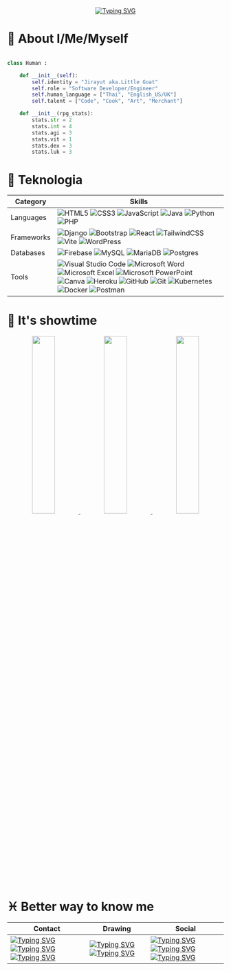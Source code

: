 <div align="center">
  <a href="https://github.com/littlegoat666">
    <img src="https://readme-typing-svg.demolab.com?font=Mali&weight=500&size=40&pause=1000&color=A000FF&center=true&vCenter=true&width=750&height=70&lines=Howdy+y'all%2C++my+name+is+Little+Goat!" alt="Typing SVG"></img>
  </a>
</div>

# :clown_face: About I/Me/Myself

```python

class Human :

    def __init__(self):
       	self.identity = "Jirayut aka.Little Goat"
        self.role = "Software Developer/Engineer"
        self.human_language = ["Thai", "English_US/UK"]
        self.talent = ["Code", "Cook", "Art", "Merchant"]

    def __init__(rpg_stats):
        stats.str = 2
        stats.int = 4
        stats.agi = 3
        stats.vit = 1
        stats.dex = 3
        stats.luk = 3

```
# :brain: Teknologia

| Category      | Skills      |
|---------------|-------------|
| Languages	| ![HTML5](https://img.shields.io/badge/html5-%23E34F26.svg?style=for-the-badge&logo=html5&logoColor=white) ![CSS3](https://img.shields.io/badge/css3-%231572B6.svg?style=for-the-badge&logo=css3&logoColor=white) ![JavaScript](https://img.shields.io/badge/javascript-%23323330.svg?style=for-the-badge&logo=javascript&logoColor=%23F7DF1E) ![Java](https://img.shields.io/badge/java-%23ED8B00.svg?style=for-the-badge&logo=openjdk&logoColor=white) ![Python](https://img.shields.io/badge/python-3670A0?style=for-the-badge&logo=python&logoColor=ffdd54) ![PHP](https://img.shields.io/badge/php-%23777BB4.svg?style=for-the-badge&logo=php&logoColor=white)	|
| Frameworks	| ![Django](https://img.shields.io/badge/django-%23092E20.svg?style=for-the-badge&logo=django&logoColor=white) ![Bootstrap](https://img.shields.io/badge/bootstrap-%238511FA.svg?style=for-the-badge&logo=bootstrap&logoColor=white) ![React](https://img.shields.io/badge/react-%2320232a.svg?style=for-the-badge&logo=react&logoColor=%2361DAFB) ![TailwindCSS](https://img.shields.io/badge/tailwindcss-%2338B2AC.svg?style=for-the-badge&logo=tailwind-css&logoColor=white) ![Vite](https://img.shields.io/badge/vite-%23646CFF.svg?style=for-the-badge&logo=vite&logoColor=white) ![WordPress](https://img.shields.io/badge/WordPress-%23117AC9.svg?style=for-the-badge&logo=WordPress&logoColor=white)	|
| Databases	| ![Firebase](https://img.shields.io/badge/firebase-a08021?style=for-the-badge&logo=firebase&logoColor=ffcd34) ![MySQL](https://img.shields.io/badge/mysql-4479A1.svg?style=for-the-badge&logo=mysql&logoColor=white) ![MariaDB](https://img.shields.io/badge/MariaDB-003545?style=for-the-badge&logo=mariadb&logoColor=white) ![Postgres](https://img.shields.io/badge/postgres-%23316192.svg?style=for-the-badge&logo=postgresql&logoColor=white)	|
| Tools		| ![Visual Studio Code](https://img.shields.io/badge/Visual%20Studio%20Code-0078d7.svg?style=for-the-badge&logo=visual-studio-code&logoColor=white) ![Microsoft Word](https://img.shields.io/badge/Microsoft_Word-2B579A?style=for-the-badge&logo=microsoft-word&logoColor=white) ![Microsoft Excel](https://img.shields.io/badge/Microsoft_Excel-217346?style=for-the-badge&logo=microsoft-excel&logoColor=white) ![Microsoft PowerPoint](https://img.shields.io/badge/Microsoft_PowerPoint-B7472A?style=for-the-badge&logo=microsoft-powerpoint&logoColor=white) ![Canva](https://img.shields.io/badge/Canva-%2300C4CC.svg?style=for-the-badge&logo=Canva&logoColor=white)  ![Heroku](https://img.shields.io/badge/heroku-%23430098.svg?style=for-the-badge&logo=heroku&logoColor=white) ![GitHub](https://img.shields.io/badge/github-%23121011.svg?style=for-the-badge&logo=github&logoColor=white) ![Git](https://img.shields.io/badge/git-%23F05033.svg?style=for-the-badge&logo=git&logoColor=white) ![Kubernetes](https://img.shields.io/badge/kubernetes-%23326ce5.svg?style=for-the-badge&logo=kubernetes&logoColor=white) ![Docker](https://img.shields.io/badge/docker-%230db7ed.svg?style=for-the-badge&logo=docker&logoColor=white) ![Postman](https://img.shields.io/badge/Postman-FF6C37?style=for-the-badge&logo=postman&logoColor=white)  |

# :3rd_place_medal: It's showtime
<div align="center" >
	<a  href="https://github.com/SP-XD">
		<img src="http://github-profile-summary-cards.vercel.app/api/cards/stats?username=littlegoat666&theme=tokyonight" width="32.5%">
		<img src="http://github-profile-summary-cards.vercel.app/api/cards/repos-per-language?username=littlegoat666&theme=tokyonight" width="32.5%">
		<img src="http://github-profile-summary-cards.vercel.app/api/cards/most-commit-language?username=littlegoat666&theme=tokyonight" width="32.5%">
	</a>
</div>

# :pisces: Better way to know me

| Contact       | Drawing     | Social      |
|---------------|-------------|-------------|
| <a href="mailto:jiiirayu2546@gmail.com"> <img src="https://img.shields.io/badge/Gmail-D14836?style=for-the-badge&logo=gmail&logoColor=white" alt="Typing SVG"></img> </a> <a href="https://www.facebook.com/jirayut.suansamran"> <img src="https://img.shields.io/badge/Facebook-%231877F2.svg?style=for-the-badge&logo=Facebook&logoColor=white" alt="Typing SVG"></img> </a> <a href="https://line.me/ti/p/goatkid666"> <img src="https://img.shields.io/badge/Line-00C300?style=for-the-badge&logo=line&logoColor=white" alt="Typing SVG"></img> </a>	| <a href="https://x.com/GoatkidAngler"> <img src="https://img.shields.io/badge/Twitter-%230db7ed.svg?style=for-the-badge&logo=X&logoColor=white" alt="Typing SVG"></img> </a> <a href="https://bsky.app/profile/goatkid1angler.bsky.social"> <img src="https://img.shields.io/badge/Bluesky-0285FF?style=for-the-badge&logo=Bluesky&logoColor=white" alt="Typing SVG"></img> </a>	| <a href="https://www.instagram.com/little.goat666/"> <img src="https://img.shields.io/badge/ig-%23E4405F.svg?style=for-the-badge&logo=Instagram&logoColor=white" alt="Typing SVG"></img> </a> <a href="https://discord.com/invite/JtDaRytk"> <img src="https://img.shields.io/badge/Discord-%235865F2.svg?style=for-the-badge&logo=discord&logoColor=white" alt="Typing SVG"></img> </a> <a href="https://steamcommunity.com/profiles/76561198249578676/"> <img src="https://img.shields.io/badge/steam-%23000000.svg?style=for-the-badge&logo=steam&logoColor=white" alt="Typing SVG"></img> </a>	|
